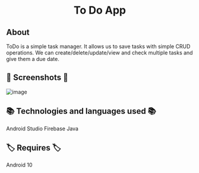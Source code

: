 <h1 align = "center" >To Do App</h1>

## About ##
ToDo is a simple task manager. It allows us to save tasks with simple CRUD operations. We can create/delete/update/view and check multiple tasks and give them a due date.

## :camera_flash: Screenshots :camera_flash: ##
![image](https://user-images.githubusercontent.com/78959562/194781659-e272941d-f8ad-4965-8772-f38883dd3c8d.png)

## :books: Technologies and languages used :books: ##
Android Studio
Firebase
Java

## :label: Requires :label: ##
Android 10